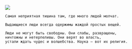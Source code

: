 <!--2020-08-30 01:48:16-->
<img src="/posts/Подборка цитат и афоризмов/im/kuril-x-files.jpg">

    
    Самая неприятная тишина там, где много людей молчат.

>

    Выдающиеся люди всегда одержимы жаждой простых вещей.

>

    Люди не могут быть свободны. Они слабы, развращены, 
    ничтожны и нетерпеливы. Они верят во власть, 
    устали ждать чудес и волшебства. Наука — вот их религия.

>
